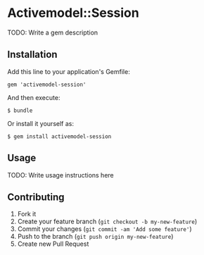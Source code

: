 # Activemodel::Session

TODO: Write a gem description

## Installation

Add this line to your application's Gemfile:

    gem 'activemodel-session'

And then execute:

    $ bundle

Or install it yourself as:

    $ gem install activemodel-session

## Usage

TODO: Write usage instructions here

## Contributing

1. Fork it
2. Create your feature branch (`git checkout -b my-new-feature`)
3. Commit your changes (`git commit -am 'Add some feature'`)
4. Push to the branch (`git push origin my-new-feature`)
5. Create new Pull Request

